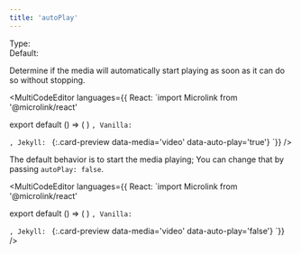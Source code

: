 ```yaml
---
title: 'autoPlay'
---
```


Type: <Type children='<boolean>'/><br/>
Default: <Type children='true'/>

Determine if the media will automatically start playing as soon as it can do so without stopping.

<MultiCodeEditor languages={{
  React: `import Microlink from '@microlink/react' 
  
export default () => (
  <Microlink
    url='https://instagram.com/p/BXHj-DllyYU'
    media='video'
    autoPlay
  />
)
`, Vanilla: `
<script>
  document.addEventListener('DOMContentLoaded', function (event) {
    microlink('a', { media: 'video', autoPlay: true })
  })
</script>
`, Jekyll: `
[](https://instagram.com/p/BXHj-DllyYU){:.card-preview data-media='video' data-auto-play='true'}
`}} 
/>

<Microlink url='https://instagram.com/p/BXHj-DllyYU/' media='video' autoPlay />

<Figcaption children='To control the media just hover with your cursor.' />

The default behavior is to start the media playing; You can change that by passing `autoPlay: false`.

<MultiCodeEditor languages={{
  React: `import Microlink from '@microlink/react' 
  
export default () => (
  <Microlink
    url='https://instagram.com/p/BXHj-DllyYU'
    media='video'
    autoPlay={false}
  />
)
`, Vanilla: `
<script>
  document.addEventListener('DOMContentLoaded', function (event) {
    microlink('a', { media: 'video', autoPlay: false })
  })
</script>
`, Jekyll: `
[](https://instagram.com/p/BXHj-DllyYU){:.card-preview data-media='video' data-auto-play='false'}
`}} 
/>

<Microlink url='https://instagram.com/p/BXHj-DllyYU/' media='video' autoPlay={false} />
